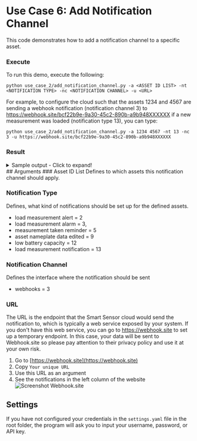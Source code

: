 # Use Case 6: Add Notification Channel

This code demonstrates how to add a notification channel to a specific asset.

### Execute
To run this demo, execute the following:

    python use_case_2/add_notification_channel.py -a <ASSET ID LIST> -nt <NOTIFICATION TYPE> -nc <NOTIFICATION CHANNEL> -u <URL>
    
For example, to configure the cloud such that the assets 1234 and 4567 are sending a webhook notification (notification channel 3) to https://webhook.site/bcf22b9e-9a30-45c2-890b-a9b948XXXXXX if a new measurement was loaded (notification type 13), you can type:
    
    python use_case_2/add_notification_channel.py -a 1234 4567 -nt 13 -nc 3 -u https://webhook.site/bcf22b9e-9a30-45c2-890b-a9b948XXXXXX

### Result
<details>
<summary>Sample output - Click to expand!</summary>
<p>

    Task SUCCESS
</p>
</details>
## Arguments
### Asset ID List
Defines to which assets this notification channel should apply.

### Notification Type
Defines, what kind of notifications should be set up for the defined assets.
- load measurement alert = 2
- load measurement alarm = 3,
- measurement taken reminder = 5        
- asset nameplate data edited = 9        
- low battery capacity = 12        
- load measurement notification = 13        

### Notification Channel
Defines the interface where the notification should be sent
- webhooks = 3

### URL
The URL is the endpoint that the Smart Sensor cloud would send the notification to, which is typically a web service exposed by your system.
If you don't have this web service, you can go to https://webhook.site to set up a temporary endpoint.
In this case, your data will be sent to Webhook.site so please pay attention to their privacy policy and use it at your own risk.
1. Go to [https://webhook.site](https://webhook.site)
2. Copy `Your unique URL`
3. Use this URL as an argument
4. See the notifications in the left column of the website
![Screenshot Webhook.site](webhooksite.png "Screenshot of Webhook.site")

## Settings
If you have not configured your credentials in the `settings.yaml` file in the root folder,
the program will ask you to input your username, password, or API key.
